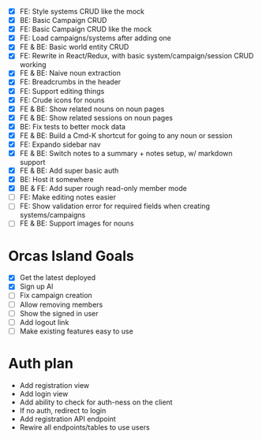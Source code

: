 - [x] FE: Style systems CRUD like the mock
- [x] BE: Basic Campaign CRUD
- [x] FE: Basic Campaign CRUD like the mock
- [x] FE: Load campaigns/systems after adding one
- [x] FE & BE: Basic world entity CRUD
- [x] FE: Rewrite in React/Redux, with basic system/campaign/session CRUD working
- [x] FE & BE: Naive noun extraction
- [x] FE: Breadcrumbs in the header
- [x] FE: Support editing things
- [x] FE: Crude icons for nouns
- [x] FE & BE: Show related nouns on noun pages
- [x] FE & BE: Show related sessions on noun pages
- [x] BE: Fix tests to better mock data
- [x] FE & BE: Build a Cmd-K shortcut for going to any noun or session
- [x] FE: Expando sidebar nav
- [x] FE & BE: Switch notes to a summary + notes setup, w/ markdown support
- [x] FE & BE: Add super basic auth
- [x] BE: Host it somewhere
- [x] BE & FE: Add super rough read-only member mode
- [ ] FE: Make editing notes easier
- [ ] FE: Show validation error for required fields when creating systems/campaigns
- [ ] FE & BE: Support images for nouns

# Orcas Island Goals
- [x] Get the latest deployed
- [x] Sign up Al
- [ ] Fix campaign creation
- [ ] Allow removing members
- [ ] Show the signed in user
- [ ] Add logout link
- [ ] Make existing features easy to use

# Auth plan

- Add registration view
- Add login view
- Add ability to check for auth-ness on the client
- If no auth, redirect to login
- Add registration API endpoint
- Rewire all endpoints/tables to use users
